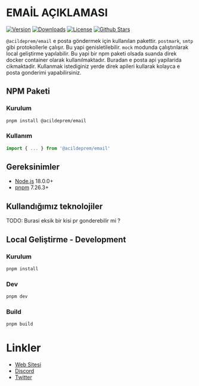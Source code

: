 # EMAİL AÇIKLAMASI

<p>
      <a href="https://www.npmjs.com/package/@acildeprem/email"><img src="https://img.shields.io/npm/v/@acildeprem/email.svg?style=flat&colorA=002438&colorB=28CF8D" alt="Version"></a>
      <a href="https://www.npmjs.com/package/@acildeprem/email"><img src="https://img.shields.io/npm/dm/@acildeprem/email.svg?style=flat&colorA=002438&colorB=28CF8D" alt="Downloads"></a>
      <a href="./LICENSE"><img src="https://img.shields.io/github/license/acildeprem/storage.svg?style=flat&colorA=002438&colorB=28CF8D" alt="License"></a>
      <a href="https://github.com/acildeprem/email">
      <img src="https://img.shields.io/github/stars/acildeprem/email.svg?style=social&label=Star&maxAge=2592000" alt="Github Stars"> </a>
</p>


`@acildeprem/email` e posta göndermek için kullanılan pakettir. `postmark`, `smtp` gibi protokollerle çalışır. Bu yapi genisletilebilir. `mock` modunda çalıştırılarak local geliştirme yapılabilir. Bu yapi bir npm paketi olsada suanda direk docker container olarak kullanılmaktadır. Buradan e posta api yapilarida cikmaktadir. Kullanmak istediginiz yerde direk apileri kullarak kolayca e posta gonderimi yapabilirsiniz.


## NPM Paketi


### Kurulum
```bash
pnpm install @acildeprem/email
```

###  Kullanım
```ts
import { ... } from '@acildeprem/email' 
```

## Gereksinimler

- [Node.js](https://nodejs.org/en/) 18.0.0+
- [pnpm](https://pnpm.io/) 7.26.3+

## Kullandığımız teknolojiler
TODO: Burasi eksik bir kisi pr gonderebilir mi ?

## Local Geliştirme - Development

### Kurulum
```bash
pnpm install
```

### Dev
```bash
pnpm dev
```

### Build
```bash
pnpm build
```


# Linkler

- [Web Sitesi](https://acildeprem.com)
- [Discord](https://discord.acildeprem.com)
- [Twitter](https://twitter.com/acildepremcom)
